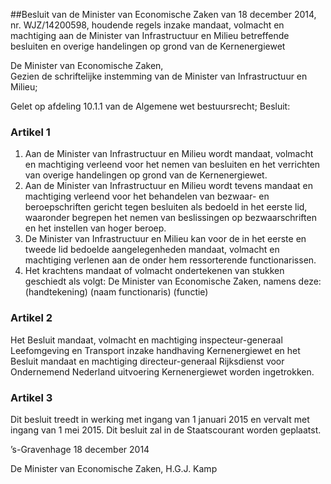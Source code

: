 <meta http-equiv='Content-Type' content='text/html; charset=utf-8' />

##Besluit van de Minister van Economische Zaken van 18 december 2014, nr. WJZ/14200598, houdende regels inzake mandaat, volmacht en machtiging aan de Minister van Infrastructuur en Milieu betreffende besluiten en overige handelingen op grond van de Kernenergiewet

De Minister van Economische Zaken,  
Gezien de schriftelijke instemming van de Minister van Infrastructuur en Milieu;

Gelet op afdeling 10.1.1 van de Algemene wet bestuursrecht;
Besluit:    

### Artikel  1  

1.  Aan de Minister van Infrastructuur en Milieu wordt mandaat, volmacht en machtiging verleend voor het nemen van besluiten en het verrichten van overige handelingen op grond van de Kernenergiewet.   
2.  Aan de Minister van Infrastructuur en Milieu wordt tevens mandaat en machtiging verleend voor het behandelen van bezwaar- en beroepschriften gericht tegen besluiten als bedoeld in het eerste lid, waaronder begrepen het nemen van beslissingen op bezwaarschriften en het instellen van hoger beroep.   
3.  De Minister van Infrastructuur en Milieu kan voor de in het eerste en tweede lid bedoelde aangelegenheden mandaat, volmacht en machtiging verlenen aan de onder hem ressorterende functionarissen.   
4.  Het krachtens mandaat of volmacht ondertekenen van stukken geschiedt als volgt: De Minister van Economische Zaken, namens deze: (handtekening) (naam functionaris) (functie)  

### Artikel  2  

Het Besluit mandaat, volmacht en machtiging inspecteur-generaal Leefomgeving en Transport inzake handhaving Kernenergiewet en het Besluit mandaat en machtiging directeur-generaal Rijksdienst voor Ondernemend Nederland uitvoering Kernenergiewet worden ingetrokken. 

### Artikel  3  

Dit besluit treedt in werking met ingang van 1 januari 2015 en vervalt met ingang van 1 mei 2015. 
Dit besluit zal in de Staatscourant worden geplaatst.   

’s-Gravenhage 
18 december 2014   

De 
Minister van Economische Zaken, 
H.G.J. Kamp     
